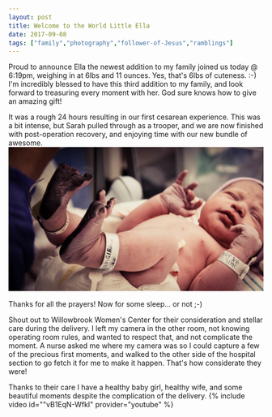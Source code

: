 ```yaml
---
layout: post
title: Welcome to the World Little Ella
date: 2017-09-08
tags: ["family","photography","follower-of-Jesus","ramblings"]
---
```


Proud to announce Ella the newest addition to my family joined us today @ 6:19pm, weighing in at 6lbs and 11 ounces. Yes, that's 6lbs of cuteness. :-) I'm incredibly blessed to have this third addition to my family, and look forward to treasuring every moment with her. God sure knows how to give an amazing gift!

It was a rough 24 hours resulting in our first cesarean experience. This was a bit intense, but Sarah pulled through as a trooper, and we are now finished with post-operation recovery, and enjoying time with our new bundle of awesome. 
![Ella](assets/images/Ella-20170908-174017.jpg)


Thanks for all the prayers!
Now for some sleep... or not ;-)

Shout out to Willowbrook Women's Center for their consideration and stellar care during the delivery. I left my camera in the other room, not knowing operating room rules, and wanted to respect that, and not complicate the moment. A nurse asked me where my camera was so I could capture a few of the precious first moments, and walked to the other side of the hospital section to go fetch it for me to make it happen. That's how considerate they were! 

Thanks to their care I have a healthy baby girl, healthy wife, and some beautiful moments despite the complication of the delivery. 
{% include video id=""vB1EqN-WfkI" provider="youtube" %}

